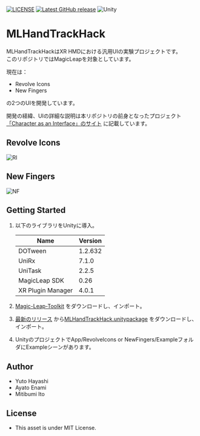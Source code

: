 [![LICENSE](http://img.shields.io/badge/license-MIT-blue.svg?style=flat)](LICENSE.md)
[![Latest GitHub release](https://img.shields.io/github/v/release/bibinba/VRUIPartsCollection)]()
![Unity](https://img.shields.io/badge/-Unity-000000.svg?logo=unity&style=popout)


# MLHandTrackHack

MLHandTrackHackはXR HMDにおける汎用UIの実験プロジェクトです。<br>
このリポジトリではMagicLeapを対象としています。

現在は：<br>
- Revolve Icons<br>
- New Fingers

の2つのUIを開発しています。

開発の経緯、UIの詳細な説明は本リポジトリの前身となったプロジェクト[「Character as an Interface」のサイト](https://hyasssy.tokyo/projects/caai/)
に記載しています。<br>


## Revolve Icons
![RI](https://user-images.githubusercontent.com/36768869/136803392-f68354c5-d9d9-4400-98f7-583338e1aa25.gif)

## New Fingers
![NF](https://user-images.githubusercontent.com/36768869/136804201-836edbd8-b7a9-4981-ada1-b6117101e8ec.gif)


## Getting Started
1. 以下のライブラリをUnityに導入。

    |  Name                | Version |
    | ----                 | ----    |
    |  DOTween             | 1.2.632 |
    |  UniRx               |  7.1.0  |
    |  UniTask             |  2.2.5  |
    |  MagicLeap SDK       |  0.26   |
    |  XR Plugin Manager   |  4.0.1  |

2. [Magic-Leap-Toolkit](https://github.com/magicleap/Magic-Leap-Toolkit-Unity/blob/master/package/MagicLeap-Tools.unitypackage)
をダウンロードし、インポート。

3. [最新のリリース](https://github.com/daigakuimo/MLHandTrackHack/releases)
から[MLHandTrackHack.unitypackage](https://github.com/daigakuimo/MLHandTrackHack/releases/latest/download/MLHandTrackHack_v1.0.unitypackage)
をダウンロードし、インポート。

4. UnityのプロジェクトでApp/RevolveIcons or NewFingers/ExampleフォルダにExampleシーンがあります。



## Author
- Yuto Hayashi
- Ayato Enami
- Mitibumi Ito

## License
- This asset is under MIT License.
